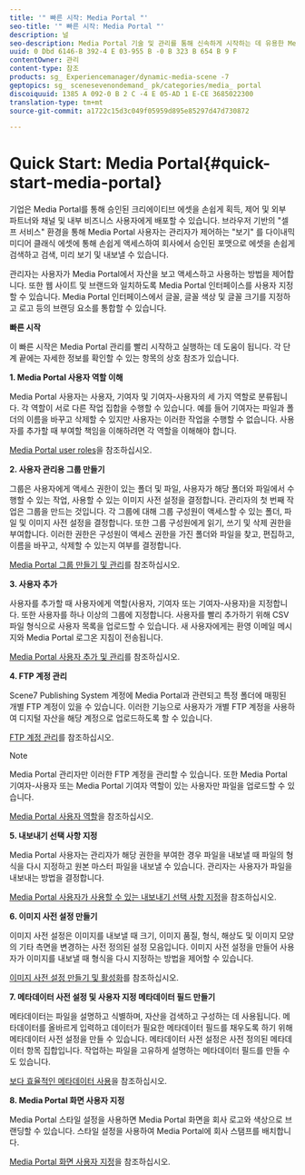 ```yaml
---
title: '" 빠른 시작: Media Portal "'
seo-title: '" 빠른 시작: Media Portal "'
description: 널
seo-description: Media Portal 기술 및 관리를 통해 신속하게 시작하는 데 유용한 Media Portal 소개 및 빠른 시작을 소개합니다.
uuid: 0 Dbd 6146-B 392-4 E 03-955 B -0 B 323 B 654 B 9 F
contentOwner: 관리
content-type: 참조
products: sg_ Experiencemanager/dynamic-media-scene -7
geptopics: sg_ scenesevenondemand_ pk/categories/media_ portal
discoiquuid: 1385 A 092-0 B 2 C -4 E 05-AD 1 E-CE 3685022300
translation-type: tm+mt
source-git-commit: a1722c15d3c049f05959d895e85297d47d730872

---
```



# Quick Start: Media Portal{#quick-start-media-portal}

기업은 Media Portal를 통해 승인된 크리에이티브 에셋을 손쉽게 획득, 제어 및 외부 파트너와 채널 및 내부 비즈니스 사용자에게 배포할 수 있습니다. 브라우저 기반의 "셀프 서비스" 환경을 통해 Media Portal 사용자는 관리자가 제어하는 "보기" 를 다이내믹 미디어 클래식 에셋에 통해 손쉽게 액세스하여 회사에서 승인된 포맷으로 에셋을 손쉽게 검색하고 검색, 미리 보기 및 내보낼 수 있습니다.

관리자는 사용자가 Media Portal에서 자산을 보고 액세스하고 사용하는 방법을 제어합니다. 또한 웹 사이트 및 브랜드와 일치하도록 Media Portal 인터페이스를 사용자 지정할 수 있습니다. Media Portal 인터페이스에서 글꼴, 글꼴 색상 및 글꼴 크기를 지정하고 로고 등의 브랜딩 요소를 통합할 수 있습니다.

**빠른 시작**

이 빠른 시작은 Media Portal 관리를 빨리 시작하고 실행하는 데 도움이 됩니다. 각 단계 끝에는 자세한 정보를 확인할 수 있는 항목의 상호 참조가 있습니다.

**1. Media Portal 사용자 역할 이해**

Media Portal 사용자는 사용자, 기여자 및 기여자-사용자의 세 가지 역할로 분류됩니다. 각 역할이 서로 다른 작업 집합을 수행할 수 있습니다. 예를 들어 기여자는 파일과 폴더의 이름을 바꾸고 삭제할 수 있지만 사용자는 이러한 작업을 수행할 수 없습니다. 사용자를 추가할 때 부여할 책임을 이해하려면 각 역할을 이해해야 합니다. 

[Media Portal user roles](media-portal-user-roles.md#media_portal_user_roles)을 참조하십시오.

**2. 사용자 관리용 그룹 만들기**

그룹은 사용자에게 액세스 권한이 있는 폴더 및 파일, 사용자가 해당 폴더와 파일에서 수행할 수 있는 작업, 사용할 수 있는 이미지 사전 설정을 결정합니다. 관리자의 첫 번째 작업은 그룹을 만드는 것입니다. 각 그룹에 대해 그룹 구성원이 액세스할 수 있는 폴더, 파일 및 이미지 사전 설정을 결정합니다. 또한 그룹 구성원에게 읽기, 쓰기 및 삭제 권한을 부여합니다. 이러한 권한은 구성원이 액세스 권한을 가진 폴더와 파일을 찾고, 편집하고, 이름을 바꾸고, 삭제할 수 있는지 여부를 결정합니다. 

[Media Portal 그룹 만들기 및 관리](creating-media-portal-groups.md#creating_and_managing_media_portal_groups)를 참조하십시오.

**3. 사용자 추가**

사용자를 추가할 때 사용자에게 역할(사용자, 기여자 또는 기여자-사용자)을 지정합니다. 또한 사용자를 하나 이상의 그룹에 지정합니다. 사용자를 빨리 추가하기 위해 CSV 파일 형식으로 사용자 목록을 업로드할 수 있습니다. 새 사용자에게는 환영 이메일 메시지와 Media Portal 로그온 지침이 전송됩니다. 

[Media Portal 사용자 추가 및 관리](adding-media-portal-users.md#adding_and_managing_media_portal_users)를 참조하십시오.

**4. FTP 계정 관리**

Scene7 Publishing System 계정에 Media Portal과 관련되고 특정 폴더에 매핑된 개별 FTP 계정이 있을 수 있습니다. 이러한 기능으로 사용자가 개별 FTP 계정을 사용하여 디지털 자산을 해당 계정으로 업로드하도록 할 수 있습니다.

[FTP 계정 관리](ftp-accounts.md#managing_ftp_accounts)를 참조하십시오.

>[!NOTE]
>
>Media Portal 관리자만 이러한 FTP 계정을 관리할 수 있습니다. 또한 Media Portal 기여자-사용자 또는 Media Portal 기여자 역할이 있는 사용자만 파일을 업로드할 수 있습니다.

[Media Portal 사용자 역할](media-portal-user-roles.md#media_portal_user_roles)을 참조하십시오.

**5. 내보내기 선택 사항 지정**

Media Portal 사용자는 관리자가 해당 권한을 부여한 경우 파일을 내보낼 때 파일의 형식을 다시 지정하고 원본 마스터 파일을 내보낼 수 있습니다. 관리자는 사용자가 파일을 내보내는 방법을 결정합니다. 

[Media Portal 사용자가 사용할 수 있는 내보내기 선택 사항 지정](specifying-export-options-available-media.md#specifying_export_options_available_to_media_portal_users)을 참조하십시오.

**6. 이미지 사전 설정 만들기**

이미지 사전 설정은 이미지를 내보낼 때 크기, 이미지 품질, 형식, 해상도 및 이미지 모양의 기타 측면을 변경하는 사전 정의된 설정 모음입니다. 이미지 사전 설정을 만들어 사용자가 이미지를 내보낼 때 형식을 다시 지정하는 방법을 제어할 수 있습니다. 

[이미지 사전 설정 만들기 및 활성화](creating-enabling-image-presets.md#creating_and_enabling_image_presets)를 참조하십시오.

**7. 메타데이터 사전 설정 및 사용자 지정 메타데이터 필드 만들기**

메타데이터는 파일을 설명하고 식별하며, 자산을 검색하고 구성하는 데 사용됩니다. 메타데이터를 올바르게 입력하고 데이터가 필요한 메타데이터 필드를 채우도록 하기 위해 메타데이터 사전 설정을 만들 수 있습니다. 메타데이터 사전 설정은 사전 정의된 메타데이터 항목 집합입니다. 작업하는 파일을 고유하게 설명하는 메타데이터 필드를 만들 수도 있습니다. 

[보다 효율적인 메타데이터 사용](making-efficient-metadata.md#making_more_efficient_use_of_metadata)을 참조하십시오.

**8. Media Portal 화면 사용자 지정**

Media Portal 스타일 설정을 사용하면 Media Portal 화면을 회사 로고와 색상으로 브랜딩할 수 있습니다. 스타일 설정을 사용하여 Media Portal에 회사 스탬프를 배치합니다.

[Media Portal 화면 사용자 지정](customizing-media-portal-screen.md#customizing_the_media_portal_screen)을 참조하십시오.
